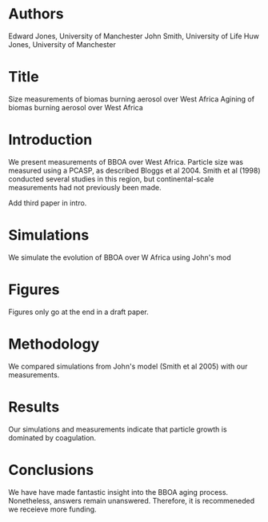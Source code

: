 # Authors
Edward Jones, University of Manchester
John Smith, University of Life
Huw Jones, University of Manchester



# Title


Size measurements of biomas burning aerosol over West Africa
Agining of biomas burning aerosol over West Africa


# Introduction
We present measurements of BBOA over West Africa.
Particle size was measured using a PCASP, as described
Bloggs et al 2004. Smith et al (1998) conducted several 
studies in this region, but continental-scale 
measurements had not previously been made.

Add third paper in intro.

# Simulations
We simulate the evolution of BBOA over W Africa using John's 
mod

# Figures 
Figures only go at the end in a draft paper.

# Methodology 
We compared simulations from John's model (Smith et al 2005)
with our measurements. 

# Results
Our simulations and measurements indicate that particle 
growth is dominated by coagulation. 

# Conclusions 
We have have made fantastic insight into the BBOA aging
process. Nonetheless, answers remain unanswered.
Therefore, it is recommeneded we receieve more funding.
